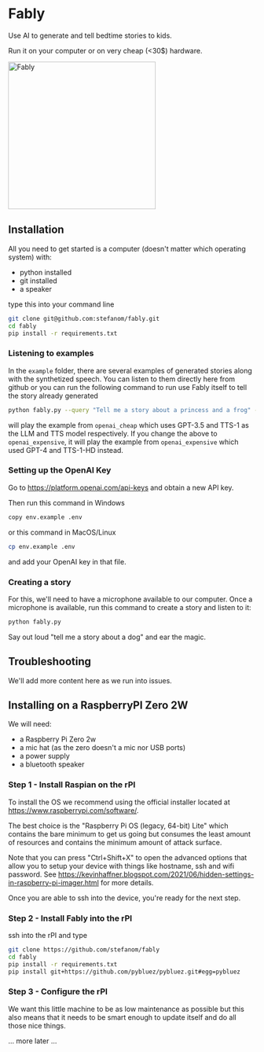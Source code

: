 # Fably

Use AI to generate and tell bedtime stories to kids.

Run it on your computer or on very cheap (<30$) hardware.

<img src="https://raw.githubusercontent.com/stefanom/fably/main/images/fably.webp" alt="Fably" width="300" height="300"/>

## Installation

All you need to get started is a computer (doesn't matter which operating system) with:

* python installed
* git installed
* a speaker

type this into your command line

```sh
git clone git@github.com:stefanom/fably.git
cd fably
pip install -r requirements.txt
```

### Listening to examples

In the `example` folder, there are several examples of generated stories along with the synthetized speech. You can listen to them directly here from github or you can run the following command to run use Fably itself to tell the story already generated

```sh
python fably.py --query "Tell me a story about a princess and a frog" --stories-home=./examples/openai_cheap
```

will play the example from `openai_cheap` which uses GPT-3.5 and TTS-1 as the LLM and TTS model respectively. If you change the above to `openai_expensive`, it will play the example from `openai_expensive` which used GPT-4 and TTS-1-HD instead.

### Setting up the OpenAI Key

Go to https://platform.openai.com/api-keys and obtain a new API key.

Then run this command in Windows

```sh
copy env.example .env
```

or this command in MacOS/Linux

```sh
cp env.example .env
```

and add your OpenAI key in that file.

### Creating a story

For this, we'll need to have a microphone available to our computer. Once a microphone is available, run this command to create a story and listen to it:

```bash
python fably.py 
```

Say out loud "tell me a story about a dog" and ear the magic.

## Troubleshooting

We'll add more content here as we run into issues.

## Installing on a RaspberryPI Zero 2W

We will need:

* a Raspberry Pi Zero 2w
* a mic hat (as the zero doesn't a mic nor USB ports)
* a power supply
* a bluetooth speaker

### Step 1 - Install Raspian on the rPI

To install the OS we recommend using the official installer located at https://www.raspberrypi.com/software/.

The best choice is the "Raspberry Pi OS (legacy, 64-bit) Lite" which contains the bare minimum to get us going but consumes the least amount of resources and contains the minimum amount of attack surface.

Note that you can press "Ctrl+Shift+X" to open the advanced options that allow you to setup your device with things like hostname, ssh and wifi password. See https://kevinhaffner.blogspot.com/2021/06/hidden-settings-in-raspberry-pi-imager.html for more details.

Once you are able to ssh into the device, you're ready for the next step.

### Step 2 - Install Fably into the rPI

ssh into the rPI and type

```bash
git clone https://github.com/stefanom/fably
cd fably
pip install -r requirements.txt
pip install git+https://github.com/pybluez/pybluez.git#egg=pybluez
```

### Step 3 - Configure the rPI

We want this little machine to be as low maintenance as possible but this also means that it needs to be smart enough to update itself and do all those nice things.

... more later ...
